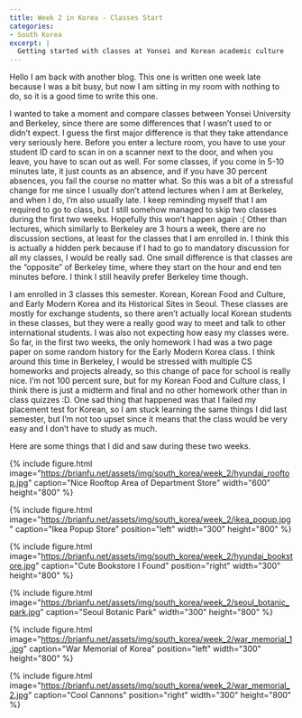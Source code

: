 ```yaml
---
title: Week 2 in Korea - Classes Start
categories:
- South Korea
excerpt: |
  Getting started with classes at Yonsei and Korean academic culture
---
```


Hello I am back with another blog. This one is written one week late because I was a bit busy, but now I am sitting in my room with nothing to do, so it is a good time to write this one. 

I wanted to take a moment and compare classes between Yonsei University and Berkeley, since there are some differences that I wasn’t used to or didn’t expect. I guess the first major difference is that they take attendance very seriously here. Before you enter a lecture room, you have to use your student ID card to scan in on a scanner next to the door, and when you leave, you have to scan out as well. For some classes, if you come in 5-10 minutes late, it just counts as an absence, and if you have 30 percent absences, you fail the course no matter what. So this was a bit of a stressful change for me since I usually don’t attend lectures when I am at Berkeley, and when I do, I’m also usually late. I keep reminding myself that I am required to go to class, but I still somehow managed to skip two classes during the first two weeks. Hopefully this won’t happen again :(
Other than lectures, which similarly to Berkeley are 3 hours a week, there are no discussion sections, at least for the classes that I am enrolled in. I think this is actually a hidden perk because if I had to go to mandatory discussion for all my classes, I would be really sad. One small difference is that classes are the “opposite” of Berkeley time, where they start on the hour and end ten minutes before. I think I still heavily prefer Berkeley time though.
 
I am enrolled in 3 classes this semester. Korean, Korean Food and Culture, and Early Modern Korea and its Historical Sites in Seoul. These classes are mostly for exchange students, so there aren’t actually local Korean students in these classes, but they were a really good way to meet and talk to other international students. I was also not expecting how easy my classes were. So far, in the first two weeks, the only homework I had was a two page paper on some random history for the Early Modern Korea class. I think around this time in Berkeley, I would be stressed with multiple CS homeworks and projects already, so this change of pace for school is really nice. I’m not 100 percent sure, but for my Korean Food and Culture class, I think there is just a midterm and final and no other homework other than in class quizzes :D. One sad thing that happened was that I failed my placement test for Korean, so I am stuck learning the same things I did last semester, but I’m not too upset since it means that the class would be very easy and I don’t have to study as much. 

Here are some things that I did and saw during these two weeks.

{% include figure.html image="https://brianfu.net/assets/img/south_korea/week_2/hyundai_rooftop.jpg" caption="Nice Rooftop Area of Department Store" width="600" height="800" %}

{% include figure.html image="https://brianfu.net/assets/img/south_korea/week_2/ikea_popup.jpg" caption="Ikea Popup Store" position="left" width="300" height="800" %}

{% include figure.html image="https://brianfu.net/assets/img/south_korea/week_2/hyundai_bookstore.jpg" caption="Cute Bookstore I Found" position="right" width="300" height="800" %}

{% include figure.html image="https://brianfu.net/assets/img/south_korea/week_2/seoul_botanic_park.jpg" caption="Seoul Botanic Park" width="300" height="800" %}

{% include figure.html image="https://brianfu.net/assets/img/south_korea/week_2/war_memorial_1.jpg" caption="War Memorial of Korea" position="left" width="300" height="800" %}

{% include figure.html image="https://brianfu.net/assets/img/south_korea/week_2/war_memorial_2.jpg" caption="Cool Cannons" position="right" width="300" height="800" %}